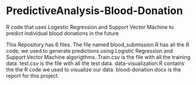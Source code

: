 # PredictiveAnalysis-Blood-Donation
R code that uses Logestic Regression and Support Vector Machine to predict individual blood donations in the future

This Repository has 6 files.
The file named blood_submission.R has all the R code, we used to generate predictions using Logistic Regression and Support Vector Machine algorigthms.
Train.csv is the file with all the training data.
test.csv is the file with all the test data.
data-visualization.R contains the the R code we used to visualize our data.
blood-donation.docx is the report for this project.
